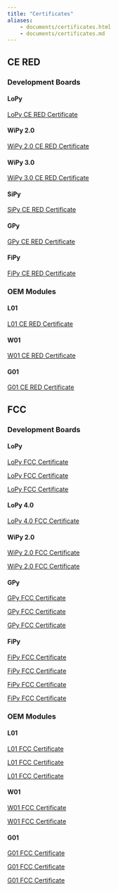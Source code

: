 ```yaml
---
title: "Certificates"
aliases:
    - documents/certificates.html
    - documents/certificates.md
---
```


## CE RED

### Development Boards

#### LoPy

<p><a href="/gitbook/assets/16-213298_expertise_pycom_lopy-1.0r.pdf" target="_blank">LoPy CE RED Certificate</a></p>

#### WiPy 2.0

<p><a href="/gitbook/assets/16-213297_expertise_pycom_wipy-2.0r.pdf" target="_blank">WiPy 2.0 CE RED Certificate</a></p>

#### WiPy 3.0

<p><a href="/gitbook/assets/17-214126_red-certificate_pycom_wipy-3.0.pdf" target="_blank">WiPy 3.0 CE RED Certificate</a></p>

#### SiPy

<p><a href="/gitbook/assets/17-210585_expertise_sipy_sipy-1.0.pdf" target="_blank">SiPy CE RED Certificate</a></p>

#### GPy

<p><a href="/gitbook/assets/c03-b0-red-final-gpy.pdf" target="_blank">GPy CE RED Certificate</a></p>

#### FiPy

<p><a href="/gitbook/assets/fipy_c03-b0-red-final.pdf" target="_blank">FiPy CE RED Certificate</a></p>

### OEM Modules

#### L01

<p><a href="/gitbook/assets/17-213356_red-certificate_pycom_l01-1.0.pdf" target="_blank">L01 CE RED Certificate</a></p>

#### W01

<p><a href="/gitbook/assets/17-213357_red-certificate_pycom_w01-1.0.pdf" target="_blank">W01 CE RED Certificate</a></p>

#### G01

<p><a href="/gitbook/assets/c03-b0-red-final.pdf" target="_blank">G01 CE RED Certificate</a></p>

## FCC

### Development Boards

#### LoPy

<p><a href="/gitbook/assets/2090acc16_grant.pdf" target="_blank">LoPy FCC Certificate</a></p>

<p><a href="/gitbook/assets/2090bcc16_grant.pdf" target="_blank">LoPy FCC Certificate</a></p>

<p><a href="/gitbook/assets/2090ccc16_grant.pdf" target="_blank">LoPy FCC Certificate</a></p>

#### LoPy 4.0

<p><a href="/gitbook/assets/Pycom-2AJMTLOPY4R-FCC-Grant-DSS.pdf" target="_blank">LoPy 4.0 FCC Certificate</a></p>

#### WiPy 2.0

<p><a href="/gitbook/assets/2091acc16_grant.pdf" target="_blank">WiPy 2.0 FCC Certificate</a></p>

<p><a href="/gitbook/assets/2091bcc16_grant.pdf" target="_blank">WiPy 2.0 FCC Certificate</a></p>

#### GPy

<p><a href="/gitbook/assets/pycom-2ajmtgpy01r-fcc-grant-dss.pdf" target="_blank">GPy FCC Certificate</a></p>

<p><a href="/gitbook/assets/pycom-2ajmtgpy01r-fcc-grant-dts.pdf" target="_blank">GPy FCC Certificate</a></p>

<p><a href="/gitbook/assets/pycom-2ajmtgpy01r-fcc-grant-tnb.pdf" target="_blank">GPy FCC Certificate</a></p>

#### FiPy

<p><a href="/gitbook/assets/pycom-2ajmtfipy01r-fcc-grant-dss.pdf" target="_blank">FiPy FCC Certificate</a></p>

<p><a href="/gitbook/assets/pycom-2ajmtfipy01r-fcc-grant-dts.pdf" target="_blank">FiPy FCC Certificate</a></p>

<p><a href="/gitbook/assets/pycom-2ajmtfipy01r-fcc-grant-dxx.pdf" target="_blank">FiPy FCC Certificate</a></p>

<p><a href="/gitbook/assets/pycom-2ajmtfipy01r-fcc-grant-tnb.pdf" target="_blank">FiPy FCC Certificate</a></p>

### OEM Modules

#### L01

<p><a href="/gitbook/assets/172181411_aa_00_final.pdf" target="_blank">L01 FCC Certificate</a></p>

<p><a href="/gitbook/assets/172181413_aa_00_final.pdf" target="_blank">L01 FCC Certificate</a></p>

<p><a href="/gitbook/assets/172181414_aa_00_final.pdf" target="_blank">L01 FCC Certificate</a></p>

#### W01

<p><a href="/gitbook/assets/172181407_aa_00_final.pdf" target="_blank">W01 FCC Certificate</a></p>

<p><a href="/gitbook/assets/172181408_aa_00_final.pdf" target="_blank">W01 FCC Certificate</a></p>

#### G01

<p><a href="/gitbook/assets/pycom-2ajmtg01r-fcc-grant-dss.pdf" target="_blank">G01 FCC Certificate</a></p>

<p><a href="/gitbook/assets/pycom-2ajmtg01r-fcc-grant-dts.pdf" target="_blank">G01 FCC Certificate</a></p>

<p><a href="/gitbook/assets/pycom-2ajmtg01r-fcc-grant-tnb.pdf" target="_blank">G01 FCC Certificate</a></p>

